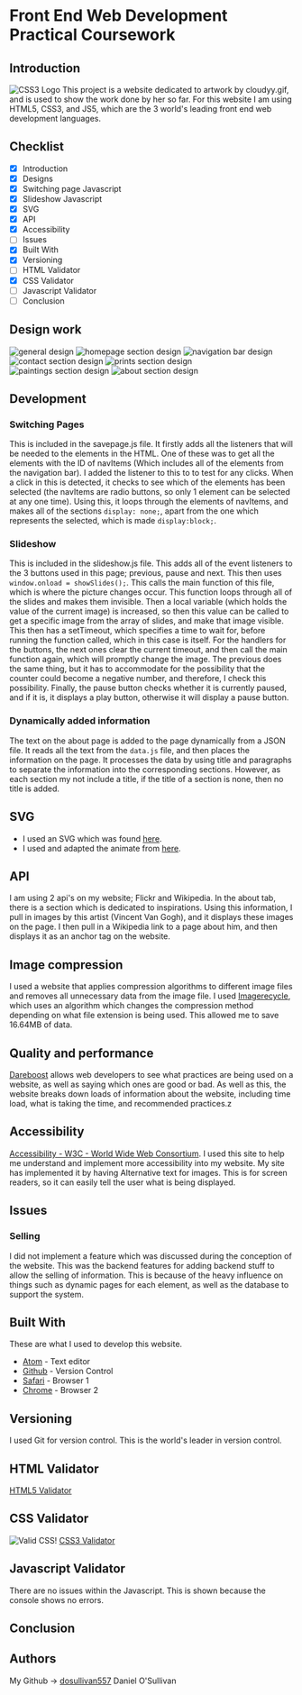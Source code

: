 # Front End Web Development Practical Coursework
## Introduction
![CSS3 Logo](https://qph.ec.quoracdn.net/main-qimg-b5ca36317a8735169463da56f520f4eb.webp)
This project is a website dedicated to artwork by cloudyy.gif, and is used to show the work done by her so far. For this website I am using HTML5, CSS3, and JS5, which are the 3 world's leading front end web development languages.
## Checklist
- [x] Introduction
- [x] Designs
- [x] Switching page Javascript
- [x] Slideshow Javascript
- [x] SVG
- [x] API
- [x] Accessibility
- [ ] Issues
- [x] Built With
- [x] Versioning
- [ ] HTML Validator
- [x] CSS Validator
- [ ] Javascript Validator
- [ ] Conclusion
## Design work
![general design](images/designs/general.jpg)
![homepage section design](images/designs/home.jpg)
![navigation bar design](images/designs/navigation.jpg)
![contact section design](images/designs/contact.jpg)
![prints section design](images/designs/prints.jpg)
![paintings section design](images/designs/paintings.jpg)
![about section design](images/designs/about.jpg)

## Development
### Switching Pages
This is included in the savepage.js file. It firstly adds all the listeners that will be needed to the elements in the HTML. One of these was to get all the elements with the ID of navItems (Which includes all of the elements from the navigation bar). I added the listener to this to to test for any clicks. When a click in this is detected, it checks to see which of the elements has been selected (the navItems are radio buttons, so only 1 element can be selected at any one time). Using this, it loops through the elements of navItems, and makes all of the sections `display: none;`, apart from the one which represents the selected, which is made `display:block;`.
### Slideshow
This is included in the slideshow.js file. This adds all of the event listeners to the 3 buttons used in this page; previous, pause and next. This then uses `window.onload = showSlides();`. This calls the main function of this file, which is where the picture changes occur. This function loops through all of the slides and makes them invisible. Then a local variable (which holds the value of the current image) is increased, so then this value can be called to get a specific image from the array of slides, and make that image visible. This then has a setTimeout, which specifies a time to wait for, before running the function called, which in this case is itself. For the handlers for the buttons, the next ones clear the current timeout, and then call the main function again, which will promptly change the image. The previous does the same thing, but it has to accommodate for the possibility that the counter could become a negative number, and therefore, I check this possibility. Finally, the pause button checks whether it is currently paused, and if it is, it displays a play button, otherwise it will display a pause button.

### Dynamically added information
The text on the about page is added to the page dynamically from a JSON file. It reads all the text from the `data.js` file, and then places the information on the page. It processes the data by using title and paragraphs to separate the information into the corresponding sections. However, as each section my not include a title, if the title of a section is none, then no title is added.
## SVG
* I used an SVG which was found [here](https://commons.wikimedia.org/wiki/Category:SVG_cloud_icons).
* I used and adapted the animate from [here](http://www.tutorialized.com/tutorial/Create-a-Gently-Swaying-Image-With-CSS3-Animation/85877).

## API
I am using 2 api's on my website; Flickr and Wikipedia. In the about tab, there is a section which is dedicated to inspirations. Using this information, I pull in images by this artist (Vincent Van Gogh), and it displays these images on the page. I then pull in a Wikipedia link to a page about him, and then displays it as an anchor tag on the website.

## Image compression
I used a website that applies compression algorithms to different image files and removes all unnecessary data from the image file. I used [Imagerecycle](https://www.imagerecycle.com), which uses an algorithm which changes the compression method depending on what file extension is being used. This allowed me to save 16.64MB of data.
## Quality and performance
[Dareboost](https://www.dareboost.com/) allows web developers to see what practices are being used on a website, as well as saying which ones are good or bad. As well as this, the website breaks down loads of information about the website, including time load, what is taking the time, and recommended practices.z

## Accessibility
[Accessibility - W3C - World Wide Web Consortium](https://www.w3.org/standards/webdesign/accessibility). I used this site to help me understand and implement more accessibility into my website.
My site has implemented it by having Alternative text for images. This is for screen readers, so it can easily tell the user what is being displayed.

## Issues
### Selling
I did not implement a feature which was discussed during the conception of the website. This was the backend features for adding backend stuff to allow the selling of information. This is because of the heavy influence on things such as dynamic pages for each element, as well as the database to support the system.
## Built With
These are what I used to develop this website.
* [Atom](https://atom.io) - Text editor
* [Github](https://github.com) - Version Control
* [Safari](https://support.apple.com/en_GB/downloads/safari) - Browser 1
* [Chrome](https://www.google.com/chrome/browser/desktop/index.html) - Browser 2



## Versioning

I used Git for version control. This is the world's leader in version control.
## HTML Validator
[HTML5 Validator](https://validator.w3.org/)
## CSS Validator
![Valid CSS!](http://jigsaw.w3.org/css-validator/images/vcss)
[CSS3 Validator](https://jigsaw.w3.org/css-validator/)
## Javascript Validator
There are no issues within the Javascript. This is shown because the console shows no errors.
## Conclusion


## Authors

My Github -> [dosullivan557](https://github.com/dosullivan557)
Daniel O'Sullivan
